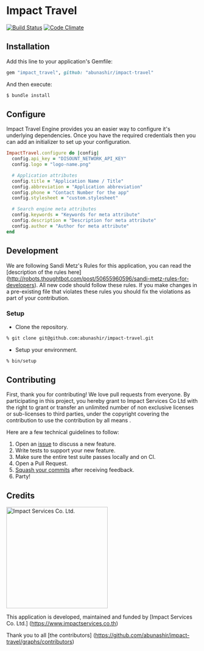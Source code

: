 # Impact Travel

[![Build
Status](https://travis-ci.org/abunashir/impact-travel.svg?branch=master)](https://travis-ci.org/abunashir/impact-travel)
[![Code
Climate](https://codeclimate.com/github/impactservices/impact-travel/badges/gpa.svg)](https://codeclimate.com/github/impactservices/impact-travel)

## Installation

Add this line to your application's Gemfile:

```ruby
gem "impact_travel", github: "abunashir/impact-travel"
```

And then execute:

```sh
$ bundle install
```

## Configure

Impact Travel Engine provides you an easier way to configure it's underlying
dependencies. Once you have the required credentials then you can add an
initializer to set up your configuration.

```ruby
ImpactTravel.configure do |config|
  config.api_key = "DISOUNT_NETWORK_API_KEY"
  config.logo = "logo-name.png"

  # Application attributes
  config.title = "Application Name / Title"
  config.abbreviation = "Application abbreviation"
  config.phone = "Contact Number for the app"
  config.stylesheet = "custom.stylesheet"

  # Search engine meta attributes
  config.keywords = "Keywords for meta attribute"
  config.description = "Description for meta attribute"
  config.author = "Author for meta attribute"
end
```

## Development

We are following Sandi Metz's Rules for this application, you can read the
[description of the rules here]
(http://robots.thoughtbot.com/post/50655960596/sandi-metz-rules-for-developers). All new code should follow these rules. If you make changes in a pre-existing
file that violates these rules you should fix the violations as part of
your contribution.

### Setup

- Clone the repository.

```sh
% git clone git@github.com:abunashir/impact-travel.git
```

- Setup your environment.

```sh
% bin/setup
```

## Contributing

First, thank you for contributing! We love pull requests from everyone. By
participating in this project, you hereby grant to Impact Services Co Ltd with the
right to grant or transfer an unlimited number of non exclusive licenses or
sub-licenses to third parties, under the copyright covering the contribution to
use the contribution by all means .

Here are a few technical guidelines to follow:

1. Open an [issue][issues] to discuss a new feature.
1. Write tests to support your new feature.
1. Make sure the entire test suite passes locally and on CI.
1. Open a Pull Request.
1. [Squash your commits][squash] after receiving feedback.
1. Party!

[issues]: https://github.com/abunashir/impact-travel/issues
[squash]: https://github.com/thoughtbot/guides/tree/master/protocol/git#write-a-feature

## Credits

<img src="https://www.impactservices.io/images/logo-impact-services.png" width="266" alt="Impact Services Co. Ltd.">

This application is developed, maintained and funded by [Impact Services Co.
Ltd.] (https://www.impactservices.co.th)

Thank you to all [the contributors]
(https://github.com/abunashir/impact-travel/graphs/contributors)
